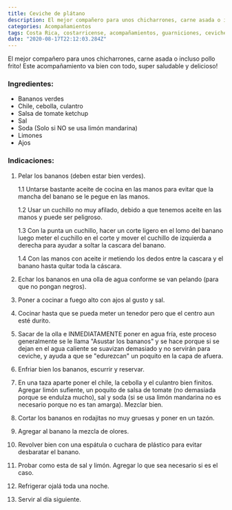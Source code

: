 ```yaml
---
title: Ceviche de plátano
description: El mejor compañero para unos chicharrones, carne asada o incluso pollo frito! Este acompañamiento va bien con todo!
categories: Acompañamientos
tags: Costa Rica, costarricense, acompañamientos, guarniciones, ceviche, plátano
date: "2020-08-17T22:12:03.284Z"
---
```

El mejor compañero para unos chicharrones, carne asada o incluso pollo frito! Este acompañamiento va bien con todo, super saludable y delicioso!

### Ingredientes:

- Bananos verdes
- Chile, cebolla, culantro
- Salsa de tomate ketchup
- Sal
- Soda (Solo si NO se usa limón mandarina)
- Limones
- Ajos

### Indicaciones:

1. Pelar los bananos (deben estar bien verdes).

    1.1 Untarse bastante aceite de cocina en las manos para evitar que la mancha del banano se le pegue en las manos.

    1.2 Usar un cuchillo no muy afilado, debido a que tenemos aceite en las manos y puede ser peligroso.

    1.3 Con la punta un cuchillo, hacer un corte ligero en el lomo del banano luego meter el cuchillo en el corte y mover el cuchillo de izquierda a derecha para ayudar a soltar la cascara del banano.

    1.4 Con las manos con aceite ir metiendo los dedos entre la cascara y el banano hasta quitar toda la cáscara.

2. Echar los bananos en una olla de agua conforme se van pelando (para que no pongan negros).
3. Poner a cocinar a fuego alto con ajos al gusto y sal.
4. Cocinar hasta que se pueda meter un tenedor pero que el centro aun esté durito.
5. Sacar de la olla e INMEDIATAMENTE poner en agua fría, este proceso generalmente se le llama "Asustar los bananos" y se hace porque si se dejan en el agua caliente se suavizan demasiado y no servirán para ceviche, y ayuda a que se "edurezcan" un poquito en la capa de afuera.
6. Enfriar bien los bananos, escurrir y reservar.
7. En una taza aparte poner el chile, la cebolla y el culantro bien finitos. Agregar limón sufiente, un poquito de salsa de tomate (no demasiada porque se endulza mucho), sal y soda (si se usa limón mandarina no es necesario porque no es tan amarga). Mezclar bien.
8. Cortar los bananos en rodajitas no muy gruesas y poner en un tazón.
9. Agregar al banano la mezcla de olores.
10. Revolver bien con una espátula o cuchara de plástico para evitar desbaratar el banano.
11. Probar como esta de sal y limón. Agregar lo que sea necesario si es el caso.
12. Refrigerar ojalá toda una noche.
13. Servir al día siguiente.